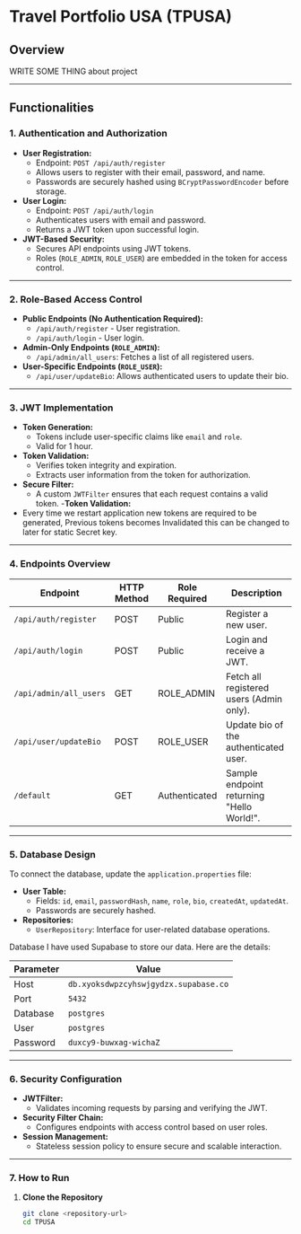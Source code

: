 # Travel Portfolio USA (TPUSA)

## Overview

WRITE SOME THING about project

---

## Functionalities

### 1. **Authentication and Authorization**

- **User Registration:**
  - Endpoint: `POST /api/auth/register`
  - Allows users to register with their email, password, and name.
  - Passwords are securely hashed using `BCryptPasswordEncoder` before storage.
- **User Login:**
  - Endpoint: `POST /api/auth/login`
  - Authenticates users with email and password.
  - Returns a JWT token upon successful login.
- **JWT-Based Security:**
  - Secures API endpoints using JWT tokens.
  - Roles (`ROLE_ADMIN`, `ROLE_USER`) are embedded in the token for access control.

---

### 2. **Role-Based Access Control**

- **Public Endpoints (No Authentication Required):**
  - `/api/auth/register` - User registration.
  - `/api/auth/login` - User login.
- **Admin-Only Endpoints (`ROLE_ADMIN`):**
  - `/api/admin/all_users`: Fetches a list of all registered users.
- **User-Specific Endpoints (`ROLE_USER`):**
  - `/api/user/updateBio`: Allows authenticated users to update their bio.

---

### 3. **JWT Implementation**

- **Token Generation:**
  - Tokens include user-specific claims like `email` and `role`.
  - Valid for 1 hour.
- **Token Validation:**
  - Verifies token integrity and expiration.
  - Extracts user information from the token for authorization.
- **Secure Filter:**
  - A custom `JWTFilter` ensures that each request contains a valid token. -**Token Validation:**
- Every time we restart application new tokens are required to be generated, Previous tokens becomes Invalidated
  this can be changed to later for static Secret key.

---

### 4. **Endpoints Overview**

| Endpoint               | HTTP Method | Role Required | Description                               |
| ---------------------- | ----------- | ------------- | ----------------------------------------- |
| `/api/auth/register`   | POST        | Public        | Register a new user.                      |
| `/api/auth/login`      | POST        | Public        | Login and receive a JWT.                  |
| `/api/admin/all_users` | GET         | ROLE_ADMIN    | Fetch all registered users (Admin only).  |
| `/api/user/updateBio`  | POST        | ROLE_USER     | Update bio of the authenticated user.     |
| `/default`             | GET         | Authenticated | Sample endpoint returning "Hello World!". |

---

### 5. **Database Design**

To connect the database, update the `application.properties` file:

- **User Table:**
  - Fields: `id`, `email`, `passwordHash`, `name`, `role`, `bio`, `createdAt`, `updatedAt`.
  - Passwords are securely hashed.
- **Repositories:**
  - `UserRepository`: Interface for user-related database operations.

Database
I have used Supabase to store our data. Here are the details:

| Parameter | Value                                 |
| --------- | ------------------------------------- |
| Host      | `db.xyoksdwpzcyhswjgydzx.supabase.co` |
| Port      | `5432`                                |
| Database  | `postgres`                            |
| User      | `postgres`                            |
| Password  | `duxcy9-buwxag-wichaZ`                |

---

### 6. **Security Configuration**

- **JWTFilter:**
  - Validates incoming requests by parsing and verifying the JWT.
- **Security Filter Chain:**
  - Configures endpoints with access control based on user roles.
- **Session Management:**
  - Stateless session policy to ensure secure and scalable interaction.

---

### 7. **How to Run**

1. **Clone the Repository**
   ```bash
   git clone <repository-url>
   cd TPUSA
   ```

